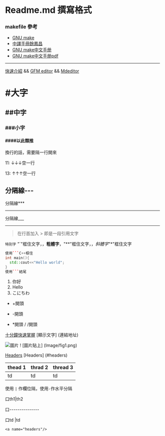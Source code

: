# Readme.md 撰寫格式

### makefile 參考
+ [GNU make](https://www.gnu.org/software/make/)
+ [中譯手冊餘鳳昌](https://myweb.ntut.edu.tw/~yccheng/oop2005f/GNUMakeManual.pdf) 
+ [GNU make中文手册](http://free-online-ebooks.appspot.com/tools/gnu-make-cn/)
+ [GNU make中文手册pdf](https://hacker-yhj.github.io/resources/gun_make.pdf)

---

[快速介紹](https://gist.github.com/billy3321/1001749662c370887c63bb30f26c9e6e#alt-h1) && 
[GFM editor](https://jbt.github.io/markdown-editor/) && 
[Mdeditor](https://www.mdeditor.tw/)
# #大字
## ##中字
### ###小字
#### ####以此類推



換行的話，需要隔一行開來

11: ↓↓↓空一行  

13: ↑↑↑空一行

分隔線---
---
分隔線***
***
分隔線___
___

>在行首加入 > 即是一段引用文字

`特別字` "`"框住文字，，**粗體字**，"**"框住文字，，*斜體字*"*"框住文字

```C++
使用```C++框住
int main(){
  std::cout<<"Hello world";
}
使用```結尾
```

1. 你好
2. Hello
  1. こにちわ
+ +開頭
- -開頭
* *開頭
/ /開頭

[十分鐘快速掌握](https://wcc723.github.io/development/2019/11/23/ten-mins-learn-markdown/)
[顯示文字] (連結地址)

![圖片](Image/1.png) ! [圖片貼上] (Image/fig1.png)

[Headers](#headers)
[Headers] (#headers)



| thead 1 | thrad 2 | thread 3 |
|---------|---------|----------|
| td      | td      | td       |

使用 `|` 作欄位隔，使用`-`作水平分隔

口th1|th2

口---------------

口td |td 


<a name="headers"/>


```no-highlight
<a name="headers"/>
```

